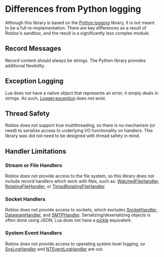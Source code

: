 # Differences from Python logging

Although this library is based on the [Python logging](https://docs.python.org/3/library/logging.html)
library, it is not meant to be a full re-implementation. There are key differences
as a result of Roblox's sandbox, and the result is a significantly less complex module.

## Record Messages

Record content should always be strings. The Python library provides additional
flexibility.

## Exception Logging

Lua does not have a native object that represents an error; it simply deals in
strings. As such, [Logger:exception](https://docs.python.org/3/library/logging.html#logging.Logger.exception)
does not exist.

## Thread Safety

Roblox does not support true multithreading, so there is no mechanism (or need)
to serialize access to underlying I/O functionality on handlers. This library was
did not need to be designed with thread safety in mind.

## Handler Limitations

### Stream or File Handlers

Roblox does not provide access to the file system, so this library does not
include record handlers which work with files, such as:
[WatchedFileHandler](https://docs.python.org/3/library/logging.handlers.html#watchedfilehandler),
[RotatingFileHandler](https://docs.python.org/3/library/logging.handlers.html#rotatingfilehandler),
or [TimedRotatingFileHandler](https://docs.python.org/3/library/logging.handlers.html#timedrotatingfilehandler.
)

### Socket Handlers

Roblox does not provide access to sockets, which excludes
[SocketHandler](https://docs.python.org/3/library/logging.handlers.html#sockethandler),
[DatagramHandler](https://docs.python.org/3/library/logging.handlers.html#datagramhandler),
and [SMTPHandler](https://docs.python.org/3/library/logging.handlers.html#smtphandler).
Serializing/deserializing objects is often done using JSON; Lua does not have a
[pickle](https://docs.python.org/3/library/pickle.html) equivalent.

### System Event Handlers

Roblox does not provide access to operating system level logging, so
[SysLogHandler](https://docs.python.org/3/library/logging.handlers.html#sysloghandler)
and [NTEventLogHandler](https://docs.python.org/3/library/logging.handlers.html#nteventloghandler)
are out.

